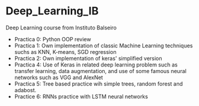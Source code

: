 # Deep_Learning_IB
Deep Learning course from Instituto Balseiro

* Practica 0: Python OOP review
* Practica 1: Own implementation of classic Machine Learning techniques suchs as KNN, K-means, SGD regression
* Practica 2: Own implementation of keras' simplified version
* Practica 4: Use of Keras in related deep learning problem such as transfer learning, data augmentation, and use of some famous neural networks such as VGG and AlexNet
* Practica 5: Tree based practice wih simple trees, random forest and adabost.
* Practice 6: RNNs practice with LSTM neural networks
